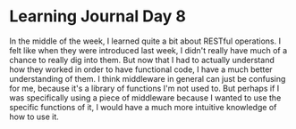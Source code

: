 # Learning Journal Day 8

In the middle of the week, I learned quite a bit about RESTful operations. I felt like when they were introduced last week, I didn't really have much of a chance to really dig into them. But now that I had to actually understand how they worked in order to have functional code, I have a much better understanding of them. I think middleware in general can just be confusing for me, because it's a library of functions I'm not used to. But perhaps if I was specifically using a piece of middleware because I wanted to use the specific functions of it, I would have a much more intuitive knowledge of how to use it.
